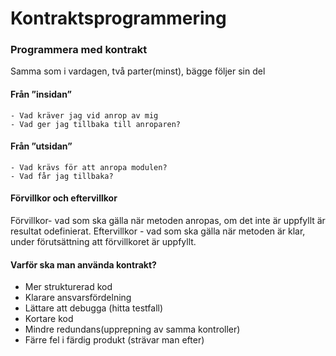 # Kontraktsprogrammering



### Programmera med kontrakt
Samma som i vardagen, två parter(minst), bägge följer sin del

#### Från ”insidan”
	- Vad kräver jag vid anrop av mig
	- Vad ger jag tillbaka till anroparen?
#### Från ”utsidan”
	- Vad krävs för att anropa modulen?
	- Vad får jag tillbaka?


#### Förvillkor och eftervillkor

Förvillkor- vad som ska gälla när metoden anropas, om det inte är uppfyllt är resultat odefinierat.
Eftervillkor - vad som ska gälla när metoden är klar, under förutsättning att förvillkoret är uppfyllt.


#### Varför ska man använda kontrakt?
* Mer strukturerad kod
* Klarare ansvarsfördelning
* Lättare att debugga (hitta testfall)
* Kortare kod
* Mindre redundans(upprepning av samma kontroller)
* Färre fel i färdig produkt (strävar man efter)
